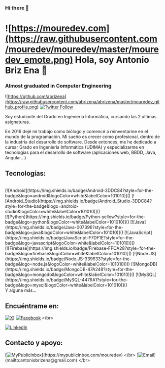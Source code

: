 ### Hi there 👋

<!--
**abrizena/abrizena** is a ✨ _special_ ✨ repository because its `README.md` (this file) appears on your GitHub profile.

Here are some ideas to get you started:

- 🔭 I’m currently working on ...
- 🌱 I’m currently learning ...
- 👯 I’m looking to collaborate on ...
- 🤔 I’m looking for help with ...
- 💬 Ask me about ...
- 📫 How to reach me: ...
- 😄 Pronouns: ...
- ⚡ Fun fact: ...
-->
# ![https://mouredev.com](https://raw.githubusercontent.com/mouredev/mouredev/master/mouredev_emote.png) Hola, soy Antonio Briz Ena 👋
### Almost graduated in Computer Engineering


![https://github.com/abrizena](https://raw.githubusercontent.com/abrizena/abrizena/master/mouredev_github_profile.png)
[![Twitter Follow](https://img.shields.io/twitter/follow/mouredev?style=social)](https://twitter.com/mouredev)

Soy estudiante del Grado en Ingeniería Informática, cursando las 2 últimas asignaturas.

En 2016 dejé mi trabajo como biólogo y comencé a reinventarme en el mundo de la programación. Mi sueño es crecer como profesional, dentro de la industria del desarrollo de software.
Desde entonces, me he dedicado a cursar Grado en Ingeniería Informática (UDIMA) y especializarme en tecnologias para el desarrollo de software (aplicaciones web, BBDD, Java, Angular...)

## Tecnologías:

</br>
[![Android](https://img.shields.io/badge/Android-3DDC84?style=for-the-badge&logo=android&logoColor=white&labelColor=101010)]()
[![Android_Studio](https://img.shields.io/badge/Android_Studio-3DDC84?style=for-the-badge&logo=android-studio&logoColor=white&labelColor=101010)]()
</br>
[![Python](https://img.shields.io/badge/Python-yellow?style=for-the-badge&logo=python&logoColor=white&labelColor=101010)]()
[![Java](https://img.shields.io/badge/Java-007396?style=for-the-badge&logo=java&logoColor=white&labelColor=101010)]()
[![JavaScript](https://img.shields.io/badge/JavaScript-F7DF1E?style=for-the-badge&logo=javascript&logoColor=white&labelColor=101010)]()
</br>
[![Firebase](https://img.shields.io/badge/Firebase-FFCA28?style=for-the-badge&logo=firebase&logoColor=white&labelColor=101010)]()
[![Node.JS](https://img.shields.io/badge/Node.JS-339933?style=for-the-badge&logo=node.js&logoColor=white&labelColor=101010)]()
[![MongoDB](https://img.shields.io/badge/MongoDB-47A248?style=for-the-badge&logo=mongodb&logoColor=white&labelColor=101010)]()
[![MySQL](https://img.shields.io/badge/MySQL-4479A1?style=for-the-badge&logo=mysql&logoColor=white&labelColor=101010)]()
</br>
Y alguna más...

## Encuéntrame en:

[![X](https://img.shields.io/badge/Twitter-@abrizenadev-1DA1F2?style=for-the-badge&logo=twitter&logoColor=white&labelColor=101010)](https://twitter.com/abrizenadev))
[![Facebook](https://img.shields.io/badge/Facebook-@antonio.brizena-1877F2?style=for-the-badge&logo=facebook&logoColor=white&labelColor=101010)]([https://facebook.com/antonio.brizena](https://www.facebook.com/antonio.brizena.7))
</br>
<!--[![Link](https://img.shields.io/badge/Link_Site-moure.dev-39E09B?style=for-the-badge&logo=Linktree&logoColor=white&labelColor=101010)](https://mouredev.com)-->
[![LinkedIn](https://img.shields.io/badge/LinkedIn-Antonio_Briz_Ena-0077B5?style=for-the-badge&logo=linkedin&logoColor=white&labelColor=101010)](https://www.linkedin.com/in/antoniobrizena)


## Contacto y apoyo:

[![MyPublicInbox](https://img.shields.io/badge/MyPublicInbox-MENSAJE+CAFÉ_(RESPUESTA_RÁPIDA)_Gracias!-orange?style=for-the-badge&logo=Microsoft+Outlook&logoColor=white&labelColor=101010)](https://mypublicinbox.com/mouredev)
</br>
[![Email](https://img.shields.io/badge/braismoure@mouredev.com-email_personal_(respuesta_lenta)-D14836?style=for-the-badge&logo=gmail&logoColor=white&labelColor=101010)](mailto:antoniobrizena@gmail.com)
</br>
<!--[![BuyMeACoffee](https://img.shields.io/badge/Buy_Me_A_Coffee-apoya_mi_trabajo-FFDD00?style=for-the-badge&logo=buy-me-a-coffee&logoColor=white&labelColor=101010)](https://www.buymeacoffee.com/mouredev)-->


